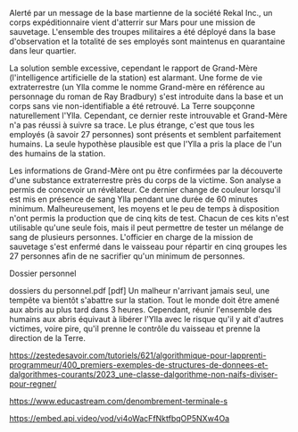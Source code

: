 Alerté par un message de la base martienne de la société Rekal Inc., un corps expéditionnaire vient d'atterrir sur Mars pour une mission de sauvetage. L'ensemble des troupes militaires a été déployé dans la base d'observation et la totalité de ses employés sont maintenus en quarantaine dans leur quartier.

La solution semble excessive, cependant le rapport de Grand-Mère (l'intelligence artificielle de la station) est alarmant. Une forme de vie extraterrestre (un Ylla comme le nomme Grand-mère en référence au personnage du roman de Ray Bradbury) s'est introduite dans la base et un corps sans vie non-identifiable a été retrouvé. La Terre soupçonne naturellement l'Ylla. Cependant, ce dernier reste introuvable et Grand-Mère n'a pas réussi à suivre sa trace. Le plus étrange, c'est que tous les employés (à savoir 27 personnes) sont présents et semblent parfaitement humains. La seule hypothèse plausible est que l'Ylla a pris la place de l'un des humains de la station.

Les informations de Grand-Mère ont pu être confirmées par la découverte d'une substance extraterrestre près du corps de la victime. Son analyse a permis de concevoir un révélateur. Ce dernier change de couleur lorsqu'il est mis en présence de sang Ylla pendant une durée de 60 minutes minimum. Malheureusement, les moyens et le peu de temps à disposition n'ont permis la production que de cinq kits de test. Chacun de ces kits n'est utilisable qu'une seule fois, mais il peut permettre de tester un mélange de sang de plusieurs personnes. L'officier en charge de la mission de sauvetage s'est enfermé dans le vaisseau pour répartir en cinq groupes les 27 personnes afin de ne sacrifier qu'un minimum de personnes.

Dossier personnel

dossiers du personnel.pdf [pdf]
Un malheur n'arrivant jamais seul, une tempête va bientôt s'abattre sur la station. Tout le monde doit être amené aux abris au plus tard dans 3 heures. Cependant, réunir l'ensemble des humains aux abris équivaut à libérer l'Ylla avec le risque qu'il y ait d'autres victimes, voire pire, qu'il prenne le contrôle du vaisseau et prenne la direction de la Terre.

https://zestedesavoir.com/tutoriels/621/algorithmique-pour-lapprenti-programmeur/400_premiers-exemples-de-structures-de-donnees-et-dalgorithmes-courants/2023_une-classe-dalgorithme-non-naifs-diviser-pour-regner/

https://www.educastream.com/denombrement-terminale-s

https://embed.api.video/vod/vi4oWacFfNktfbqOP5NXw4Oa
